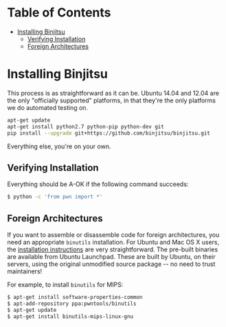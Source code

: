 Table of Contents
=================

  * [Installing Binjitsu](#installing-binjitsu)
    * [Verifying Installation](#verifying-installation)
    * [Foreign Architectures](#foreign-architectures)

# Installing Binjitsu

This process is as straightforward as it can be.  Ubuntu 14.04 and 12.04 are the only "officially supported" platforms, in that they're the only platforms we do automated testing on.

```sh
apt-get update
apt-get install python2.7 python-pip python-dev git
pip install --upgrade git+https://github.com/binjitsu/binjitsu.git
```

Everything else, you're on your own.

## Verifying Installation

Everything should be A-OK if the following command succeeds:

```sh
$ python -c 'from pwn import *'
```

## Foreign Architectures

If you want to assemble or disassemble code for foreign architectures, you need an appropriate `binutils` installation.  For Ubuntu and Mac OS X users, the [installation instructions][binutils] are very straightforward.  The pre-built binaries are available from Ubuntu Launchpad.  These are built by Ubuntu, on their servers, using the original unmodified source package -- no need to trust maintainers!

For example, to install `binutils` for MIPS:

```sh
$ apt-get install software-properties-common
$ apt-add-repository ppa:pwntools/binutils
$ apt-get update
$ apt-get install binutils-mips-linux-gnu
```

[binutils]: https://binjitsu.readthedocs.org/en/latest/install/binutils.html
